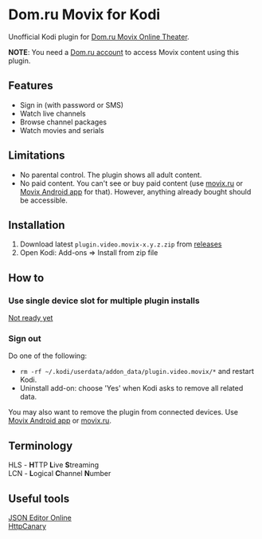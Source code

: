 # Dom&#46;ru Movix for Kodi

Unofficial Kodi plugin for [Dom.ru Movix Online Theater](https://movix.ru/).

**NOTE**: You need a [Dom.ru account](https://domru.ru/request) to access Movix content using this plugin.

## Features

* Sign in (with password or SMS)
* Watch live channels
* Browse channel packages
* Watch movies and serials

## Limitations

* No parental control. The plugin shows all adult content.
* No paid content. You can't see or buy paid content (use [movix.ru](https://movix.ru) or
[Movix Android app](https://play.google.com/store/apps/details?id=com.ertelecom.domrutv) for that).
However, anything already bought should be accessible.

## Installation

1. Download latest `plugin.video.movix-x.y.z.zip` from
[releases](https://github.com/vyachkonovalov/plugin.video.movix/releases)
2. Open Kodi: Add-ons ⇒ Install from zip file

## How to

### Use single device slot for multiple plugin installs

[Not ready yet](https://github.com/vyachkonovalov/plugin.video.movix/projects/1#card-36378995)

### Sign out

Do one of the following:

* `rm -rf ~/.kodi/userdata/addon_data/plugin.video.movix/*` and restart Kodi.
* Uninstall add-on: choose 'Yes' when Kodi asks to remove all related data.

You may also want to remove the plugin from connected devices. Use
[Movix Android app](https://play.google.com/store/apps/details?id=com.ertelecom.domrutv)
or [movix.ru](https://movix.ru/profile/connected-devices).

## Terminology

HLS - **H**TTP **L**ive **S**treaming  
LCN - **L**ogical **C**hannel **N**umber

## Useful tools

[JSON Editor Online](https://jsoneditoronline.org/)  
[HttpCanary](https://httpcanary.com/en/)
